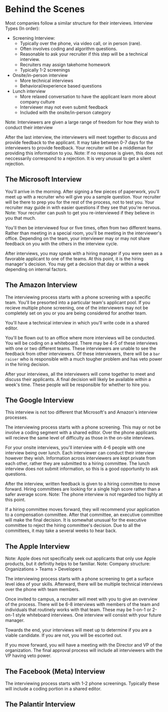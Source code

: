 # Behind the Scenes
Most companies follow a similar structure for their interviews.
Interview Types (In order):
- Screening Interview: 
  - Typically over the phone, via video call, or in person (rare).
  - Often involves coding and algorithm questions.
  - Reasonable to ask your recruiter if this step will be a technical interview.
  - Recruiters may assign takehome homework
  - Typically 1-2 screenings 
- Onsite/in-person interview
  - More technical interviews
  - Behavioral/experience based questions
- Lunch interview
  - More relaxed conversation to have the applicant learn more about company culture
  - Interviewer may not even submit feedback
  - Included with the onsite/in-person category

Note: Interviewers are given a large range of freedom for how they wish to conduct their interview

After the last interview, the interviewers will meet together to discuss and provide feedback to the applicant.
It may take between 0-7 days for the interviewers to provide feedback.
Your recruiter will be a middleman for providing this information to you.
Note: If no response is given, this does not neccessarily correspond to a rejection. It is very unusual to get a silent rejection. 


## The Microsoft Interview
You'll arrive in the morning.
After signing a few pieces of paperwork, you'll meet up with a recruiter who will give you a sample question.
Your recruiter will be there to prep you for the rest of the process, not to test you.
Your recruiter may guide in with easier questions if they see that you're nervous.
Note: Your recruiter can push to get you re-interviewed if they believe in you that much.

You'll then be interviewed four or five times, often from two different teams.
Rather than meeting in a special room, you'll be meeting in the interviewer's office.
Depending on the team, your interviewer may or may not share feedback on you with the others in the interview cycle.

After interviews, you may speak with a hiring manager if you were seen as a favorable applicant to one of the teams.
At this point, it is the hiring manager's decision.
You may get a decision that day or within a week depending on internal factors.


## The Amazon Interview
The interviewing process starts with a phone screening with a specific team.
You'll be presorted into a particular team's applicant pool.
If you recieve multiple phone screening, one of the interviewers may not be completely set on you or you are being considered for another team.

You'll have a technical interview in which you'll write code in a shared editor.

You'll be flown out to an office where more interviews will be conducted.
You will be coding on a whiteboard.
There may be 4-5 of these interviews with one or two different teams.
These interviewers are unable to see the feedback from other interviewers.
Of these interviewers, there will be a `bar raiser` who is responsible with a much tougher problem and has veto power in the hiring decision.

After your interviews, all the interviewers will come together to meet and discuss their applicants.
A final decision will likely be available within a week's time.
These people will be responsible for whether to hire you.


## The Google Interview
This interview is not too different that Microsoft's and Amazon's interview processes.

The interviewing process starts with a phone screening.
This may or not be involve a coding segment with a shared editor.
Over the phone applicants will recieve the same level of difficulty as those in the on-site interviews.

For your onsite interviews, you'll interview with 4-6 people with one interview being over lunch.
Each interviewer can conduct their interview however they wish.
Information across interviewers are kept private from each other, rather they are submitted to a hiring committee.
The lunch interview does not submit information, so this is a good opportunity to ask questions.

After the interview, written feedback is given to a hiring committee to move forward.
Hiring committees are looking for a single high score rather than a safer average score.
Note: The phone interview is not regarded too highly at this point.

If a hiring committee moves forward, they will recommend your application to a compensation committee.
After that committee, an executive committee will make the final decision.
It is somewhat unusual for the executive committee to reject the hiring committee's decision.
Due to all the committees, it may take a several weeks to hear back.


## The Apple Interview
Note: Apple does not specifically seek out applicants that only use Apple products, but it definitly helps to be familiar.
Note: Company structure: Organizations > Teams > Developers

The interviewing process starts with a phone screening to get a surface level idea of your skills.
Afterward, there will be multiple technical interviews over the phone with team members.

Once invited to campus, a recruiter will meet with you to give an overview of the process.
There will be 6-8 interviews with members of the team and individuals that routinely works with that team.
These may be 1-on-1 or 2-on-1 style whiteboard interviews.
One interview will consist with your future manager.

Towards the end, your interviews will meet up to determine if you are a viable candidate.
If you are not, you will be escorted out.

If you move forward, you will have a meeting with the Director and VP of the organization.
The final approval process will include all interviewers with the VP having veto power.


## The Facebook (Meta) Interview
The interviewing process starts with 1-2 phone screenings.
Typically these will include a coding portion in a shared editor.


## The Palantir Interview